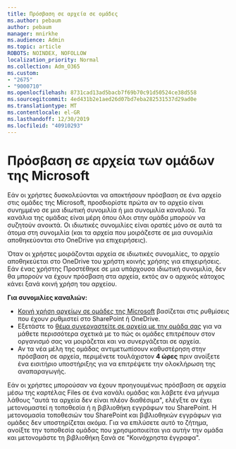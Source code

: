 ```yaml
---
title: Πρόσβαση σε αρχεία σε ομάδες
ms.author: pebaum
author: pebaum
manager: mnirkhe
ms.audience: Admin
ms.topic: article
ROBOTS: NOINDEX, NOFOLLOW
localization_priority: Normal
ms.collection: Adm_O365
ms.custom:
- "2675"
- "9000710"
ms.openlocfilehash: 8731cad13ad5bacb7f69b70c91d50524ce38d558
ms.sourcegitcommit: 4ed431b2e1aed26d07bd7eba282531537d29ad0e
ms.translationtype: MT
ms.contentlocale: el-GR
ms.lasthandoff: 12/30/2019
ms.locfileid: "40910293"
---
```

# <a name="accessing-files-in-microsoft-teams"></a>Πρόσβαση σε αρχεία των ομάδων της Microsoft

Εάν οι χρήστες δυσκολεύονται να αποκτήσουν πρόσβαση σε ένα αρχείο στις ομάδες της Microsoft, προσδιορίστε πρώτα αν το αρχείο είναι συνημμένο σε μια ιδιωτική συνομιλία ή μια συνομιλία καναλιού. Τα κανάλια της ομάδας είναι μέρη όπου όλοι στην ομάδα μπορούν να συζητούν ανοικτά. Οι ιδιωτικές συνομιλίες είναι ορατές μόνο σε αυτά τα άτομα στη συνομιλία (και τα αρχεία που μοιράζεστε σε μια συνομιλία αποθηκεύονται στο OneDrive για επιχειρήσεις).

Όταν οι χρήστες μοιράζονται αρχεία σε ιδιωτικές συνομιλίες, το αρχείο αποθηκεύεται στο OneDrive του χρήστη κοινής χρήσης για επιχειρήσεις. Εάν ένας χρήστης Προστέθηκε σε μια υπάρχουσα ιδιωτική συνομιλία, δεν θα μπορούν να έχουν πρόσβαση στα αρχεία, εκτός αν ο αρχικός κάτοχος κάνει ξανά κοινή χρήση του αρχείου.    

**Για συνομιλίες καναλιών:**

- [Κοινή χρήση αρχείων σε ομάδες της Microsoft](https://docs.microsoft.com/MicrosoftTeams/sharing-files-in-teams) βασίζεται στις ρυθμίσεις που έχουν ρυθμιστεί στο SharePoint ή OneDrive. 
- Εξετάστε το [θέμα συνεργαστείτε σε αρχεία με την ομάδα σας](https://support.office.com/article/Collaborate-on-files-with-your-Team-9b200289-dbac-4823-85bd-628a5c7bb0ae) για να μάθετε περισσότερα σχετικά με το πώς οι ομάδες επιτρέπουν στον οργανισμό σας να μοιράζεται και να συνεργάζεται σε αρχεία. 
- Αν τα νέα μέλη της ομάδας αντιμετωπίσουν καθυστέρηση στην πρόσβαση σε αρχεία, περιμένετε τουλάχιστον **4 ώρες** πριν ανοίξετε ένα εισιτήριο υποστήριξης για να επιτρέψετε την ολοκλήρωση της αναπαραγωγής. 

Εάν οι χρήστες μπορούσαν να έχουν προηγουμένως πρόσβαση σε αρχεία μέσω της καρτέλας Files σε ένα κανάλι ομάδας και λάβετε ένα μήνυμα λάθους "αυτά τα αρχεία δεν είναι πλέον διαθέσιμα", ελέγξτε αν έχει μετονομαστεί η τοποθεσία ή η βιβλιοθήκη εγγράφων του SharePoint. Η μετονομασία τοποθεσιών του SharePoint και βιβλιοθηκών εγγράφων για ομάδες δεν υποστηρίζεται ακόμα. Για να επιλύσετε αυτό το ζήτημα, ανοίξτε την τοποθεσία ομάδας που χρησιμοποιείται για αυτήν την ομάδα και μετονομάστε τη βιβλιοθήκη ξανά σε "Κοινόχρηστα έγγραφα".